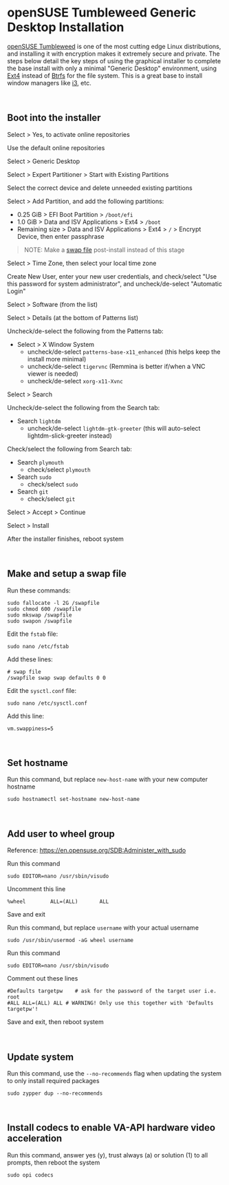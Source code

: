 # openSUSE Tumbleweed Generic Desktop Installation

[openSUSE Tumbleweed](https://www.opensuse.org/#Tumbleweed) is one of the most cutting edge Linux distributions, and installing it with encryption makes it extremely secure and private. The steps below detail the key steps of using the graphical installer to complete the base install with only a minimal "Generic Desktop" environment, using [Ext4](https://kernelnewbies.org/Ext4) instead of [Btrfs](https://btrfs.readthedocs.io/en/latest/Introduction.html) for the file system. This is a great base to install window managers like [i3](https://i3wm.org), etc.

&nbsp;

## Boot into the installer

Select > Yes, to activate online repositories

Use the default online repositories

Select > Generic Desktop

Select > Expert Partitioner > Start with Existing Partitions

Select the correct device and delete unneeded existing partitions

Select > Add Partition, and add the following partitions:
- 0.25 GiB > EFI Boot Partition > `/boot/efi`
- 1.0 GiB > Data and ISV Applications > Ext4 > `/boot`
- Remaining size > Data and ISV Applications > Ext4 > `/` > Encrypt Device, then enter passphrase
> NOTE: Make a [swap file](https://git.sr.ht/~e33io/reference-wiki/tree/main/item/installation-docs/opensuse-generic-desktop-installation.md#make-and-setup-a-swap-file) post-install instead of this stage

Select > Time Zone, then select your local time zone

Create New User, enter your new user credentials, and check/select "Use this password for system administrator", and uncheck/de-select "Automatic Login"

Select > Software (from the list)

Select > Details (at the bottom of Patterns list)

Uncheck/de-select the following from the Patterns tab:
- Select > X Window System
	- uncheck/de-select `patterns-base-x11_enhanced` (this helps keep the install more minimal)
	- uncheck/de-select `tigervnc` (Remmina is better if/when a VNC viewer is needed)
	- uncheck/de-select `xorg-x11-Xvnc`

Select > Search

Uncheck/de-select the following from the Search tab:
- Search `lightdm`
	- uncheck/de-select `lightdm-gtk-greeter` (this will auto-select lightdm-slick-greeter instead)

Check/select the following from Search tab:
- Search `plymouth`
	- check/select `plymouth`
- Search `sudo`
	- check/select `sudo`
- Search `git`
	- check/select `git`

Select > Accept > Continue

Select > Install

After the installer finishes, reboot system

&nbsp;

## Make and setup a swap file

Run these commands:
```
sudo fallocate -l 2G /swapfile
sudo chmod 600 /swapfile
sudo mkswap /swapfile
sudo swapon /swapfile
```

Edit the `fstab` file:
```
sudo nano /etc/fstab
```

Add these lines:
```
# swap file
/swapfile swap swap defaults 0 0
```

Edit the `sysctl.conf` file:
```
sudo nano /etc/sysctl.conf
```

Add this line:
```
vm.swappiness=5
```

&nbsp;

## Set hostname

Run this command, but replace `new-host-name` with your new computer hostname
```
sudo hostnamectl set-hostname new-host-name
```

&nbsp;

## Add user to wheel group
Reference: https://en.opensuse.org/SDB:Administer_with_sudo

Run this command
```
sudo EDITOR=nano /usr/sbin/visudo
```

Uncomment this line
```
%wheel        ALL=(ALL)       ALL
```

Save and exit

Run this command, but replace `username` with your actual username
```
sudo /usr/sbin/usermod -aG wheel username
```

Run this command
```
sudo EDITOR=nano /usr/sbin/visudo
```

Comment out these lines
```
#Defaults targetpw    # ask for the password of the target user i.e. root
#ALL ALL=(ALL) ALL # WARNING! Only use this together with 'Defaults targetpw'!
```

Save and exit, then reboot system

&nbsp;

## Update system

Run this command, use the `--no-recommends` flag when updating the system to only install required packages
```
sudo zypper dup --no-recommends
```

&nbsp;

## Install codecs to enable VA-API hardware video acceleration

Run this command, answer yes (y), trust always (a) or solution (1) to all prompts, then reboot the system
```
sudo opi codecs
```

&nbsp;
